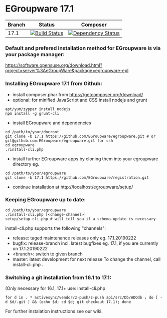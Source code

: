 # EGroupware 17.1
| Branch | Status | Composer |
| ------ | ------ | -------- |
| 17.1 | [![Build Status](https://travis-ci.org/EGroupware/egroupware.svg?branch=17.1)](https://travis-ci.org/EGroupware/egroupware) | [![Dependency Status](https://www.versioneye.com/user/projects/57527e0c7757a0003bd4aecb/badge.svg?style=flat)](https://www.versioneye.com/user/projects/57527deb7757a00041b3a25e) |
### Default and prefered installation method for EGroupware is via your package manager:

  https://software.opensuse.org/download.html?project=server%3AeGroupWare&package=egroupware-epl

### Installing EGroupware 17.1 from Github:
* install composer.phar from https://getcomposer.org/download/
* optional: for minified JavaScript and CSS install nodejs and grunt
```
apt/yum/zypper install nodejs
npm install -g grunt-cli
```
* install EGroupware and dependencies
```
cd /path/to/your/docroot
git clone -b 17.1 https://github.com/EGroupware/egroupware.git # or git@github.com:EGroupware/egroupware.git for ssh
cd egroupware
./install-cli.php
```
* install further EGroupware apps by cloning them into your egroupware directory eg.
```
cd /path/to/your/egroupware
git clone -b 17.1 https://github.com/EGroupware/registration.git
```
* continue installation at http://localhost/egroupware/setup/

### Keeping EGroupware up to date:
```
cd /path/to/your/egroupware
./install-cli.php [<change-channel>]
setup/setup-cli.php # will tell you if a schema-update is necessary
```
install-cli.php supports the following "channels":
- release: taged maintenance releases only eg. 17.1.20190222
- bugfix:  release-branch incl. latest bugfixes eg. 17.1, if you are currently on 17.1.20190222
- \<branch\>: switch to given branch 
- master:  latest development for next release
To change the channel, call install-cli.php <channel-to-update-to>.

### Switching a git installation from 16.1 to 17.1:
(Only necessary for 16.1, 17.1+ use: install-cli.php <new-channel>
```
for d in . * activesync/vendor/z-push/z-push api/src/Db/ADOdb ; do [ -d $d/.git ] && (echo $d; cd $d; git checkout 17.1); done
```

For further instalation instructions see our wiki.
